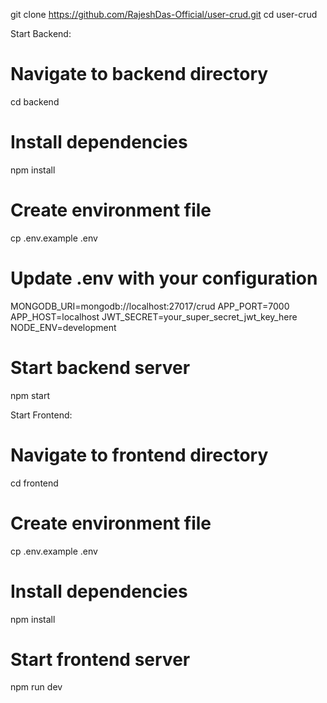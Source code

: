 git clone https://github.com/RajeshDas-Official/user-crud.git
cd user-crud

Start Backend:
# Navigate to backend directory
cd backend

# Install dependencies
npm install

# Create environment file
cp .env.example .env

# Update .env with your configuration
MONGODB_URI=mongodb://localhost:27017/crud
APP_PORT=7000
APP_HOST=localhost
JWT_SECRET=your_super_secret_jwt_key_here
NODE_ENV=development


# Start backend server
npm start

Start Frontend:
# Navigate to frontend directory
cd frontend

# Create environment file
cp .env.example .env

# Install dependencies
npm install

# Start frontend server
npm run dev